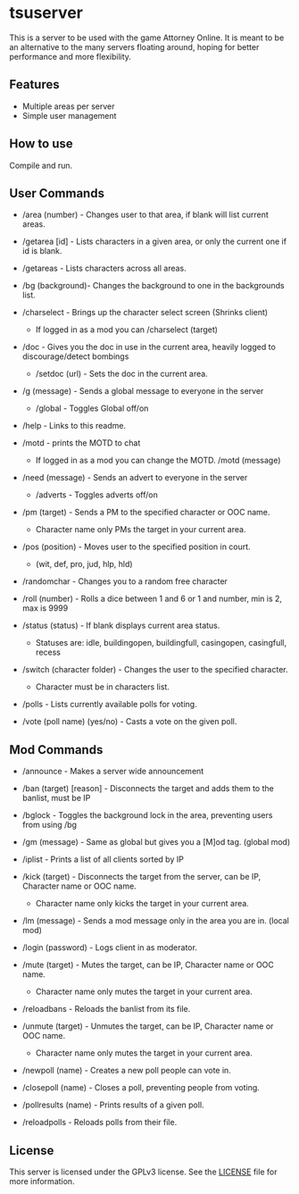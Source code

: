 # tsuserver

This is a server to be used with the game Attorney Online.
It is meant to be an alternative to the many servers floating
around, hoping for better performance and more flexibility.

## Features

* Multiple areas per server
* Simple user management

## How to use

Compile and run.

## User Commands

* /area (number) - Changes user to that area, if blank will list current areas.

* /getarea [id] - Lists characters in a given area, or only the current one if id is blank.

* /getareas - Lists characters across all areas.

* /bg (background)- Changes the background to one in the backgrounds list.

* /charselect - Brings up the character select screen (Shrinks client)
	* If logged in as a mod you can /charselect (target)

* /doc - Gives you the doc in use in the current area, heavily logged to discourage/detect bombings
	* /setdoc (url) - Sets the doc in the current area.

* /g (message) - Sends a global message to everyone in the server
	* /global - Toggles Global off/on
	
* /help - Links to this readme.

* /motd - prints the MOTD to chat
	* If logged in as a mod you can change the MOTD. /motd (message)
	
* /need (message) - Sends an advert to everyone in the server
	* /adverts - Toggles adverts off/on
	
* /pm (target) - Sends a PM to the specified character or OOC name.
	* Character name only PMs the target in your current area.
	
* /pos (position) - Moves user to the specified position in court.
	* (wit, def, pro, jud, hlp, hld)
	
* /randomchar - Changes you to a random free character

* /roll (number) - Rolls a dice between 1 and 6 or 1 and number, min is 2, max is 9999

* /status (status) - If blank displays current area status.
	* Statuses are: idle, buildingopen, buildingfull, casingopen, casingfull, recess

* /switch (character folder) - Changes the user to the specified character.
	* Character must be in characters list.	
	
* /polls - Lists currently available polls for voting.

* /vote (poll name) (yes/no) - Casts a vote on the given poll.

## Mod Commands

* /announce - Makes a server wide announcement

* /ban (target) [reason] - Disconnects the target and adds them to the banlist, must be IP

* /bglock - Toggles the background lock in the area, preventing users from using /bg

* /gm (message) - Same as global but gives you a [M]od tag. (global mod)

* /iplist - Prints a list of all clients sorted by IP

* /kick (target) - Disconnects the target from the server, can be IP, Character name or OOC name.
	* Character name only kicks the target in your current area.
	
* /lm (message) - Sends a mod message only in the area you are in. (local mod)
	
* /login (password) - Logs client in as moderator.

* /mute (target) - Mutes the target, can be IP, Character name or OOC name.
	* Character name only mutes the target in your current area.
	
* /reloadbans - Reloads the banlist from its file.
	
* /unmute (target) - Unmutes the target, can be IP, Character name or OOC name.
	* Character name only mutes the target in your current area.
	
* /newpoll (name) - Creates a new poll people can vote in.

* /closepoll (name) - Closes a poll, preventing people from voting.

* /pollresults (name) - Prints results of a given poll.

* /reloadpolls - Reloads polls from their file.


## License

This server is licensed under the GPLv3 license. See the
[LICENSE](LICENSE.md) file for more information.
